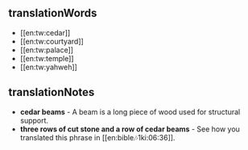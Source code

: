 ## translationWords

* [[en:tw:cedar]]
* [[en:tw:courtyard]]
* [[en:tw:palace]]
* [[en:tw:temple]]
* [[en:tw:yahweh]]

## translationNotes

* **cedar beams** - A beam is a long piece of wood used for structural support.
* **three rows of cut stone and a row of cedar beams** - See how you translated this phrase in [[en:bible:notes:1ki:06:36]].
